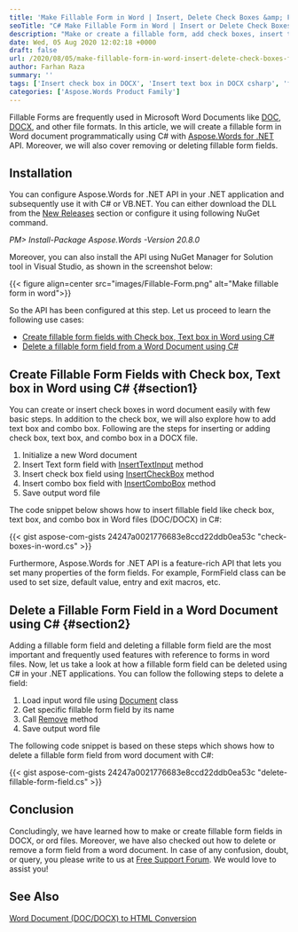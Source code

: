 ```yaml
---
title: 'Make Fillable Form in Word | Insert, Delete Check Boxes &amp; Fields in C#'
seoTitle: "C# Make Fillable Form in Word | Insert or Delete Check Boxes Text Boxes"
description: "Make or create a fillable form, add check boxes, insert text box and combo boxes with C# VB.NET in your .NET applications. Fillable form fields in DOCX/DOC."
date: Wed, 05 Aug 2020 12:02:18 +0000
draft: false
url: /2020/08/05/make-fillable-form-in-word-insert-delete-check-boxes-fields-in-c/
author: Farhan Raza
summary: ''
tags: ['Insert check box in DOCX', 'Insert text box in DOCX csharp', 'fillable form fields in DOCX', 'fillable form in word', 'fillable form in word csharp']
categories: ['Aspose.Words Product Family']
---
```


Fillable Forms are frequently used in Microsoft Word Documents like [DOC][1], [DOCX][2], and other file formats. In this article, we will create a fillable form in Word document programmatically using C# with [Aspose.Words for .NET][3] API. Moreover, we will also cover removing or deleting fillable form fields.

## Installation

You can configure Aspose.Words for .NET API in your .NET application and subsequently use it with C# or VB.NET. You can either download the DLL from the [New Releases][4] section or configure it using following NuGet command.

_PM> Install-Package Aspose.Words -Version 20.8.0_

Moreover, you can also install the API using NuGet Manager for Solution tool in Visual Studio, as shown in the screenshot below:



{{< figure align=center src="images/Fillable-Form.png" alt="Make fillable form in word">}}


So the API has been configured at this step. Let us proceed to learn the following use cases:

*   [Create fillable form fields with Check box, Text box in Word using C#][5]
*   [Delete a fillable form field from a Word Document using C#][6]

## Create Fillable Form Fields with Check box, Text box in Word using C# {#section1}

You can create or insert check boxes in word document easily with few basic steps. In addition to the check box, we will also explore how to add text box and combo box. Following are the steps for inserting or adding check box, text box, and combo box in a DOCX file.

1.  Initialize a new Word document
2.  Insert Text form field with [InsertTextInput][7] method
3.  Insert check box field using [InsertCheckBox][8] method
4.  Insert combo box field with [InsertComboBox][9] method
5.  Save output word file

The code snippet below shows how to insert fillable field like check box, text box, and combo box in Word files (DOC/DOCX) in C#:

{{< gist aspose-com-gists 24247a0021776683e8ccd22ddb0ea53c "check-boxes-in-word.cs" >}}

Furthermore, Aspose.Words for .NET API is a feature-rich API that lets you set many properties of the form fields. For example, FormField class can be used to set size, default value, entry and exit macros, etc.

## Delete a Fillable Form Field in a Word Document using C# {#section2}

Adding a fillable form field and deleting a fillable form field are the most important and frequently used features with reference to forms in word files. Now, let us take a look at how a fillable form field can be deleted using C# in your .NET applications. You can follow the following steps to delete a field:

1.  Load input word file using [Document][10] class
2.  Get specific fillable form field by its name
3.  Call [Remove][11] method
4.  Save output word file

The following code snippet is based on these steps which shows how to delete a fillable form field from word document with C#:

{{< gist aspose-com-gists 24247a0021776683e8ccd22ddb0ea53c "delete-fillable-form-field.cs" >}}

## Conclusion

Concludingly, we have learned how to make or create fillable form fields in DOCX, or ord files. Moreover, we have also checked out how to delete or remove a form field from a word document. In case of any confusion, doubt, or query, you please write to us at [Free Support Forum][12]. We would love to assist you!

## See Also

[Word Document (DOC/DOCX) to HTML Conversion][13]




[1]: https://docs.fileformat.com/word-processing/doc/
[2]: https://docs.fileformat.com/word-processing/docx/
[3]: https://products.aspose.com/words/net
[4]: https://releases.aspose.com/
[5]: #section1
[6]: #section2
[7]: https://apireference.aspose.com/words/net/aspose.words/documentbuilder/methods/inserttextinput
[8]: https://apireference.aspose.com/words/net/aspose.words/documentbuilder/methods/insertcheckbox/index
[9]: https://apireference.aspose.com/words/net/aspose.words/documentbuilder/methods/insertcombobox
[10]: https://apireference.aspose.com/words/net/aspose.words/document
[11]: https://apireference.aspose.com/words/net/aspose.words/node/methods/remove
[12]: https://forum.aspose.com/c/words
[13]: https://blog.aspose.com/2020/07/15/word-document-doc-docx-to-html-conversion-using-java/





